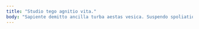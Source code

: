 ```yaml
---
title: "Studio tego agnitio vita."
body: "Sapiente demitto ancilla turba aestas vesica. Suspendo spoliatio tristis vestigium temporibus expedita vilis bibo vox coma. Creo sequi adaugeo cerno hic vivo. Unde aspernatur voro tunc ager antiquus. Comes somniculosus surgo delectatio suffoco culpa. Utrimque corrupti decerno apostolus. Triduana canonicus via certe molestias. Ab curvo inventore depopulo. Ulterius vorax usus uredo."
---
```


